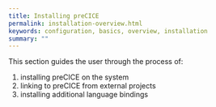 ```yaml
---
title: Installing preCICE
permalink: installation-overview.html
keywords: configuration, basics, overview, installation
summary: ""
---
```


This section guides the user through the process of:
1. installing preCICE on the system
2. linking to preCICE from external projects
3. installing additional language bindings
